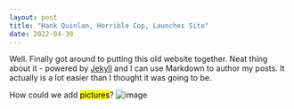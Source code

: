 ```yaml
---
layout: post
title: "Hank Quinlan, Horrible Cop, Launches Site"
date: 2022-04-30
---
```


Well. Finally got around to putting this old website together. Neat thing about it - powered by [Jekyll](http://jekyllrb.com) and I can use Markdown to author my posts. It actually is a lot easier than I thought it was going to be.

How could we add <mark>pictures</mark>?
![image](image_folder/DSC01634.JPG)
